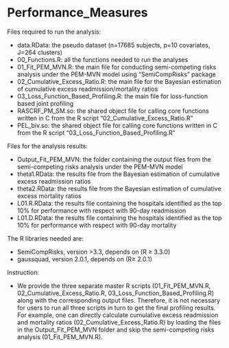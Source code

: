 # Performance_Measures

Files required to run the analysis:
-	data.RData: the pseudo dataset (n=17685 subjects, p=10 covariates, J=264 clusters)
-	00_Functions.R: all the functions needed to run the analyses
-	01_Fit_PEM_MVN.R: the main file for conducting semi-competing risks analysis under the PEM-MVN model using “SemiCompRisks” package
-	02_Cumulative_Excess_Ratio.R: the main file for the Bayesian estimation of cumulative excess readmission/mortality ratios
-	03_Loss_Function_Based_Profiling.R: the main file for loss-function based joint profiling
-	RASCRF_PM_SM.so: the shared object file for calling core functions written in C from the R script “02_Cumulative_Excess_Ratio.R”
-	PEL_biv.so: the shared object file for calling core functions written in C from the R script “03_Loss_Function_Based_Profiling.R”


Files for the analysis results:
-	Output_Fit_PEM_MVN: the folder containing the output files from the semi-competing risks analysis under the PEM-MVN model
-	theta1.RData: the results file from the Bayesian estimation of cumulative excess readmission ratios
-	theta2.RData: the results file from the Bayesian estimation of cumulative excess mortality ratios
-	L01.R.RData: the results file containing the hospitals identified as the top 10% for performance with respect with 90-day readmission
-	L01.D.RData: the results file containing the hospitals identified as the top 10% for performance with respect with 90-day mortality

The R libraries needed are: 
-	SemiCompRisks, version >3.3, depends on  (R ≥ 3.3.0)
-	gaussquad, version 2.0.1, depends on (R≥ 2.0.1)

Instruction:
-	We provide the three separate master R scripts (01_Fit_PEM_MVN.R, 02_Cumulative_Excess_Ratio.R, 03_Loss_Function_Based_Profiling.R) along with the corresponding output files. Therefore, it is not necessary for users to run all three scripts in turn to get the final profiling results. For example, one can directly calculate cumulative excess readmission and mortality ratios (02_Cumulative_Excess_Ratio.R) by loading the files in the Output_Fit_PEM_MVN folder and skip the semi-competing risks analysis (01_Fit_PEM_MVN.R).


